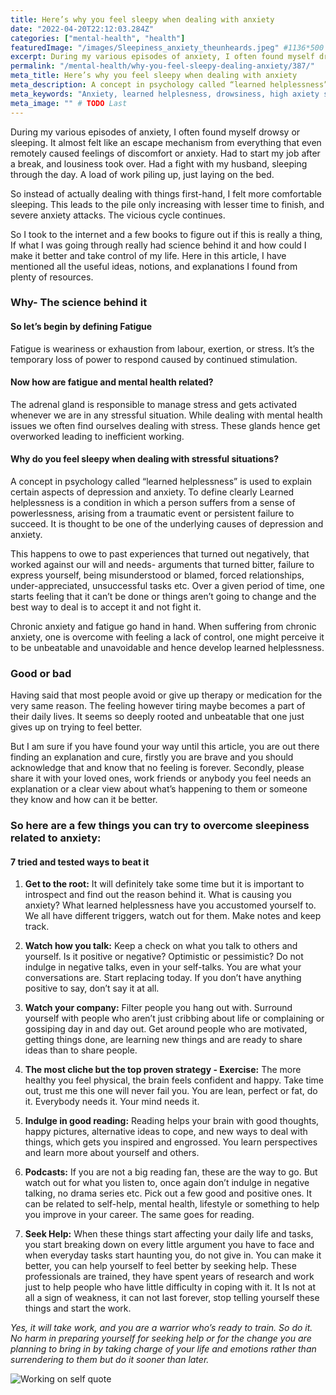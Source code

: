 ```yaml
---
title: Here’s why you feel sleepy when dealing with anxiety
date: "2022-04-20T22:12:03.284Z"
categories: ["mental-health", "health"]
featuredImage: "/images/Sleepiness_anxiety_theunheards.jpeg" #1136*500 #TODO Last
excerpt: During my various episodes of anxiety, I often found myself drowsy or sleeping. It almost felt like an escape mechanism from everything that even remotely caused feelings of discomfort or anxiety. So I started my research, If what I was going through really had science behind it and how could I make it better and take control of my life. Here in this article, I have mentioned all the useful ideas, notions, and explanations I found from plenty of resources.
permalink: "/mental-health/why-you-feel-sleepy-dealing-anxiety/387/"
meta_title: Here’s why you feel sleepy when dealing with anxiety
meta_description: A concept in psychology called “learned helplessness” is used to explain certain aspects of depression and anxiety. To define clearly Learned helplessness is a condition in which a person suffers from a sense of powerlessness
meta_keywords: "Anxiety, learned helplesness, drowsiness, high axiety symptoms, learned helplesness experiment, chronic anxiety disorder, fatigue, fatigue and axiety, why do I feel sleepy during a fight, anxiety and sleep, sleepiness is assosiated with, sleepiness is assosiated with anxiety, sleepiness due to stress"
meta_image: "" # TODO Last
---
```


During my various episodes of anxiety, I often found myself drowsy or sleeping. It almost felt like an escape mechanism from everything that even remotely caused feelings of discomfort or anxiety. Had to start my job after a break, and lousiness took over. Had a fight with my husband, sleeping through the day.  A load of work piling up, just laying on the bed. 

So instead of actually dealing with things first-hand, I felt more comfortable sleeping. This leads to the pile only increasing with lesser time to finish, and severe anxiety attacks. The vicious cycle continues.

So I took to the internet and a few books to figure out if this is really a thing, If what I was going through really had science behind it and how could I make it better and take control of my life. Here in this article, I have mentioned all the useful ideas, notions, and explanations I found from plenty of resources.

### Why- The science behind it

  

#### So let’s begin by defining Fatigue

  

Fatigue is weariness or exhaustion from labour, exertion, or stress. It’s the temporary loss of power to respond caused by continued stimulation.

  

#### Now how are fatigue and mental health related?

The adrenal gland is responsible to manage stress and gets activated whenever we are in any stressful situation. While dealing with mental health issues we often find ourselves dealing with stress. These glands hence get overworked leading to inefficient working.

  

#### Why do you feel sleepy when dealing with stressful situations?

A concept in psychology called “learned helplessness” is used to explain certain aspects of depression and anxiety.  To define clearly Learned helplessness is a condition in which a person suffers from a sense of powerlessness, arising from a traumatic event or persistent failure to succeed. It is thought to be one of the underlying causes of depression and anxiety.

  

This happens to owe to past experiences that turned out negatively, that worked against our will and needs- arguments that turned bitter, failure to express yourself, being misunderstood or blamed, forced relationships, under-appreciated, unsuccessful tasks etc. Over a given period of time, one starts feeling that it can’t be done or things aren’t going to change and the best way to deal is to accept it and not fight it.

  

Chronic anxiety and fatigue go hand in hand. When suffering from chronic anxiety, one is overcome with feeling a lack of control, one might perceive it to be unbeatable and unavoidable and hence develop learned helplessness.  

  

### Good or bad

Having said that most people avoid or give up therapy or medication for the very same reason. The feeling however tiring maybe becomes a part of their daily lives. It seems so deeply rooted and unbeatable that one just gives up on trying to feel better.

But I am sure if you have found your way until this article, you are out there finding an explanation and cure, firstly you are brave and you should acknowledge that and know that no feeling is forever.  Secondly, please share it with your loved ones, work friends or anybody you feel needs an explanation or a clear view about what’s happening to them or someone they know and how can it be better.

  

### So here are a few things you can try to overcome sleepiness related to anxiety:

  

#### 7 tried and tested ways to beat it

  

1.  **Get to the root:** It will definitely take some time but it is important to introspect and find out the reason behind it. What is causing you anxiety?  What learned helplessness have you accustomed yourself to. We all have different triggers, watch out for them. Make notes and keep track.

2.  **Watch how you talk:** Keep a check on what you talk to others and yourself. Is it positive or negative? Optimistic or pessimistic? Do not indulge in negative talks, even in your self-talks. You are what your conversations are. Start replacing today. If you don’t have anything positive to say, don’t say it at all.

3.  **Watch your company:** Filter people you hang out with. Surround yourself with people who aren’t just cribbing about life or complaining or gossiping day in and day out. Get around people who are motivated, getting things done, are learning new things and are ready to share ideas than to share people.

4.  **The most cliche but the top proven strategy - Exercise:** The more healthy you feel physical, the brain feels confident and happy. Take time out, trust me this one will never fail you. You are lean, perfect or fat, do it. Everybody needs it. Your mind needs it.

5.  **Indulge in good reading:** Reading helps your brain with good thoughts, happy pictures, alternative ideas to cope, and new ways to deal with things, which gets you inspired and engrossed. You learn perspectives and learn more about yourself and others.

6.  **Podcasts:** If you are not a big reading fan, these are the way to go. But watch out for what you listen to, once again don’t indulge in negative talking, no drama series etc. Pick out a few good and positive ones. It can be related to self-help, mental health, lifestyle or something to help you improve in your career. The same goes for reading.

7.  **Seek Help:** When these things start affecting your daily life and tasks, you start breaking down on every little argument you have to face and when everyday tasks start haunting you, do not give in. You can make it better, you can help yourself to feel better by seeking help. These professionals are trained, they have spent years of research and work just to help people who have little difficulty in coping with it.  It Is not at all a sign of weakness, it can not last forever, stop telling yourself these things and start the work. 

*Yes, it will take work, and you are a warrior who’s ready to train. So do it. No harm in preparing yourself for seeking help or for the change you are planning to bring in by taking charge of your life and emotions rather than surrendering to them but do it sooner than later.*

![Working on self quote](/images/sleepiness_anxiety_quote.jpeg)